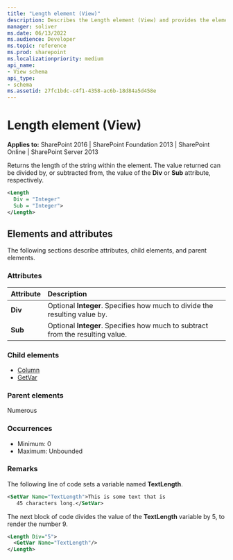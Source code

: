 ```yaml
---
title: "Length element (View)"
description: Describes the Length element (View) and provides the elements and attributes.
manager: soliver
ms.date: 06/13/2022
ms.audience: Developer
ms.topic: reference
ms.prod: sharepoint
ms.localizationpriority: medium
api_name:
- View schema
api_type:
- schema
ms.assetid: 27fc1bdc-c4f1-4358-ac6b-18d84a5d458e
---
```


# Length element (View)

**Applies to:** SharePoint 2016 | SharePoint Foundation 2013 | SharePoint Online | SharePoint Server 2013
  
Returns the length of the string within the element. The value returned can be divided by, or subtracted from, the value of the **Div** or **Sub** attribute, respectively. 
  
```XML
<Length
  Div = "Integer"
  Sub = "Integer">
</Length>
```

## Elements and attributes

The following sections describe attributes, child elements, and parent elements.

### Attributes

|**Attribute**|**Description**|
|:-----|:-----|
|**Div** <br/> |Optional **Integer**. Specifies how much to divide the resulting value by.  <br/> |
|**Sub** <br/> |Optional **Integer**. Specifies how much to subtract from the resulting value.  <br/> |
   
### Child elements

- [Column](column-element-view.md)
- [GetVar](getvar-element-view.md)
   
### Parent elements

Numerous 
   
### Occurrences

- Minimum: 0
- Maximum: Unbounded  
   
### Remarks

The following line of code sets a variable named **TextLength**.
  
```XML
<SetVar Name="TextLength">This is some text that is 
   45 characters long.</SetVar>
```

The next block of code divides the value of the **TextLength** variable by 5, to render the number 9. 
  
```XML
<Length Div="5">
  <GetVar Name="TextLength"/>
</Length>
```

<br/>
